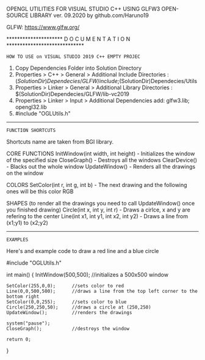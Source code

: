

 OPENGL UTILITIES FOR VISUAL STUDIO C++ USING GLFW3 OPEN-SOURCE LIBRARY 
 ver. 09.2020 by github.com/Haruno19    

GLFW: https://www.glfw.org/


********************* D O C U M E N T A T I O N *****************************


	HOW TO USE on VISUAL STUDIO 2019 C++ EMPTY PROJEC

1. Copy Dependencies Folder into Solution Directory
2. Properties > C++ > General > Additional Include Directories		: $(SolutionDir)Dependecies/GLFW/include;$(SolutionDir)Dependecies/Utils
3. Properties > Linker > General > Additional Library Directories	: $(SolutionDir)Dependecies/GLFW/lib-vc2019
4. Properties > Linker > Input > Additional Dependencies		 add: glfw3.lib; opengl32.lib
5. #include "OGLUtils.h"

------------------------------------------------------------------------------------------------

	FUNCTION SHORTCUTS
Shortcuts name are taken from BGI library.

CORE FUNCTIONS
InitWindow(int width, int height)	 - Initializes the window of the specified size
CloseGraph()						 - Destroys all the windows
ClearDevice()					 	 - Blacks out the whole window
UpdateWindow()						 - Renders all the drawings on the window

COLORS
SetColor(int r, int g, int b)		 - The next drawing and the following ones will be this color RGB

SHAPES (to render all the drawings you need to call UpdateWindow() once you finished drawing)
Circle(int x, int y, int r)			 - Draws a cirlce, x and y are refering to the center
Line(int x1, int y1, int x2, int y2) - Draws a line from (x1;y1) to (x2;y2)

-------------------------------------------------------------------------------------------------

	EXAMPLES
Here's and example code to draw a red line and a blue circle


#include "OGLUtils.h"

int main()
{
	InitWindow(500,500);	//initializes a 500x500 window

	SetColor(255,0,0);		//sets color to red
	Line(0,0,500,500);		//draws a line from the top left corner to the bottom right
	SetColor(0,0,255);		//sets color to blue
	Circle(250,250,50);		//draws a circle at (250,250) 
	UpdateWindow();			//renders the drawings

	system("pause");
	CloseGraph();			//destroys the window

	return 0;
}

